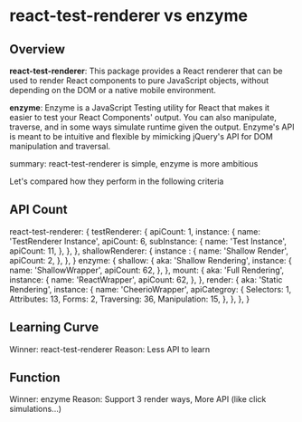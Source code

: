 # react-test-renderer vs enzyme

## Overview
**react-test-renderer**: This package provides a React renderer that can be used to render React components to pure JavaScript objects, without depending on the DOM or a native mobile environment.

**enzyme**: Enzyme is a JavaScript Testing utility for React that makes it easier to test your React Components' output. You can also manipulate, traverse, and in some ways simulate runtime given the output.
Enzyme's API is meant to be intuitive and flexible by mimicking jQuery's API for DOM manipulation and traversal.

summary: react-test-renderer is simple, enzyme is more ambitious

Let's compared how they perform in the following criteria

## API Count
react-test-renderer: {
    testRenderer: {
        apiCount: 1,
        instance: {
            name: 'TestRenderer Instance',
            apiCount: 6,
            subInstance: {
                name: 'Test Instance',
                apiCount: 11,
            },
        },
    },
    shallowRenderer: {
        instance : {
            name: 'Shallow Render',
            apiCount: 2,
        },
    },
}
enzyme: {
    shallow: {
        aka: 'Shallow Rendering',
        instance: {
            name: 'ShallowWrapper',
            apiCount: 62,
        },
    },
    mount: {
        aka: 'Full Rendering',
        instance: {
            name: 'ReactWrapper',
            apiCount: 62,
        },
    },
    render: {
        aka: 'Static Rendering',
        instance: {
            name: 'CheerioWrapper',
            apiCategroy: {
                Selectors: 1,
                Attributes: 13,
                Forms: 2,
                Traversing: 36,
                Manipulation: 15,
            },
        },
    },
}

## Learning Curve
Winner: react-test-renderer
Reason: Less API to learn

## Function
Winner: enzyme
Reason: Support 3 render ways, More API (like click simulations...)

